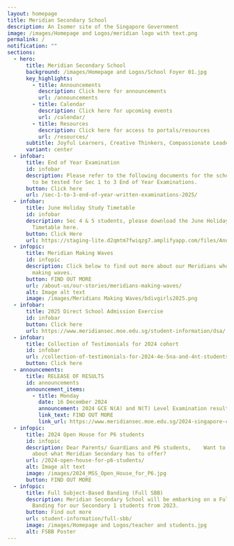 ```yaml
---
layout: homepage
title: Meridian Secondary School
description: An Isomer site of the Singapore Government
image: /images/Homepage and Logos/meridian logo with text.png
permalink: /
notification: ""
sections:
  - hero:
      title: Meridian Secondary School
      background: /images/Homepage and Logos/School Foyer 01.jpg
      key_highlights:
        - title: Announcements
          description: Click here for announcements
          url: /announcements
        - title: Calendar
          description: Click here for upcoming events
          url: /calendar/
        - title: Resources
          description: Click here for access to portals/resources
          url: /resources/
      subtitle: Joyful Learners, Creative Thinkers, Compassionate Leaders
      variant: center
  - infobar:
      title: End of Year Examination
      id: infobar
      description: Please refer to the following documents for the schedule and topics
        to be tested for Sec 1 to 3 End of Year Examinations.
      button: Click here
      url: /sec-1-to-3-end-of-year-written-examinations-2025/
  - infobar:
      title: June Holiday Study Timetable
      id: infobar
      description: Sec 4 & 5 students, please download the June Holiday Study
        Timetable here.
      button: Click Here
      url: https://staging-lite.d2qmtm7fwiqzg7.amplifyapp.com/files/Annoucements%20Attachments/June_Holiday_Study_Timetable.pdf
  - infopic:
      title: Meridian Making Waves
      id: infopic
      description: Click below to find out more about our Meridians who have been
        making waves.
      button: FIND OUT MORE
      url: /about-us/our-stories/meridians-making-waves/
      alt: Image alt text
      image: /images/Meridians Making Waves/bdivgirls2025.png
  - infobar:
      title: 2025 Direct School Admission Exercise
      id: infobar
      button: Click here
      url: https://www.meridiansec.moe.edu.sg/student-information/dsa/
  - infobar:
      title: Collection of Testimonials for 2024 cohort
      id: infobar
      url: /collection-of-testimonials-for-2024-4e-5na-and-4nt-students/
      button: Click here
  - announcements:
      title: RELEASE OF RESULTS
      id: announcements
      announcement_items:
        - title: Monday
          date: 16 December 2024
          announcement: 2024 GCE N(A) and N(T) Level Examination results
          link_text: FIND OUT MORE
          link_url: https://www.meridiansec.moe.edu.sg/2024-singapore-cambridge-gce-na-and-nt-level-examination/
  - infopic:
      title: 2024 Open House for P6 students
      id: infopic
      description: Dear Parents/ Guardians and P6 students,    Want to find out more
        about what Meridian Secondary has to offer?
      url: /2024-open-house-for-p6-students/
      alt: Image alt text
      image: /images/2024_MSS_Open_House_for_P6.jpg
      button: FIND OUT MORE
  - infopic:
      title: Full Subject-Based Banding (Full SBB)
      description: Meridian Secondary School will be embarking on a Full Subject-Based
        Banding for our Secondary 1 students from 2023.
      button: Find out more
      url: student-information/full-sbb/
      image: /images/Homepage and Logos/teacher and students.jpg
      alt: FSBB Poster
---
```

